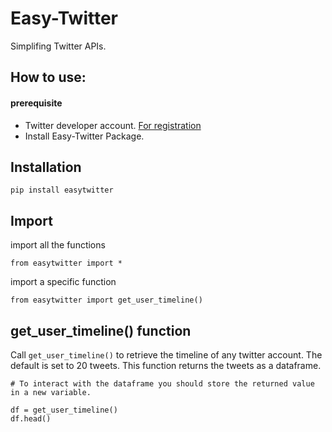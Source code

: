 # Easy-Twitter 
Simplifing Twitter APIs.

## How to use:
#### prerequisite

 - Twitter developer account. [For registration](https://developer.twitter.com/en/apply-for-access)
 - Install Easy-Twitter Package.
 
## Installation
```
pip install easytwitter
```

## Import
import all the functions
```
from easytwitter import *
```
import a specific function
```
from easytwitter import get_user_timeline()
```

## get_user_timeline() function
Call `get_user_timeline()` to retrieve the timeline of any twitter account. The default is set to 20 tweets. This function returns the tweets as a dataframe.

``` 
# To interact with the dataframe you should store the returned value in a new variable.

df = get_user_timeline()
df.head()
```